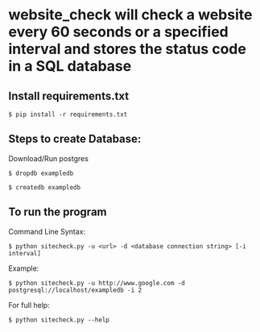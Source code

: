 # website_check will check a website every 60 seconds or a specified interval and stores the status code in a SQL database

## Install requirements.txt

`$ pip install -r requirements.txt`

## Steps to create Database:
 
 Download/Run postgres
 
 `$ dropdb exampledb`
 
 `$ createdb exampledb`
 
## To run the program
Command Line Syntax:

`$ python sitecheck.py -u <url> -d <database connection string> [-i interval]`

Example:

`$ python sitecheck.py -u http://www.google.com -d postgresql://localhost/exampledb -i 2`

For full help:

`$ python sitecheck.py --help`
